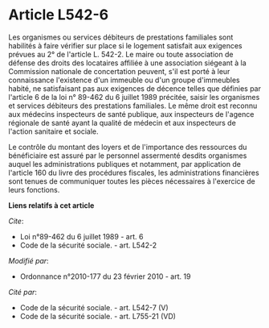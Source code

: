 # Article L542-6

Les organismes ou services débiteurs de prestations familiales sont habilités à faire vérifier sur place si le logement
satisfait aux exigences prévues au 2° de l'article L. 542-2. Le maire ou toute association de défense des droits des
locataires affiliée à une association siégeant à la Commission nationale de concertation peuvent, s'il est porté à leur
connaissance l'existence d'un immeuble ou d'un groupe d'immeubles habité, ne satisfaisant pas aux exigences de décence telles
que définies par l'article 6 de la loi n° 89-462 du 6 juillet 1989 précitée, saisir les organismes et services débiteurs des
prestations familiales. Le même droit est reconnu aux médecins inspecteurs de santé publique, aux inspecteurs de l'agence
régionale de santé ayant la qualité de médecin et aux inspecteurs de l'action sanitaire et sociale. 

Le contrôle du montant des loyers et de l'importance des ressources du bénéficiaire est assuré par le personnel assermenté
desdits organismes auquel les administrations publiques et notamment, par application de l'article 160 du livre des
procédures fiscales, les administrations financières sont tenues de communiquer toutes les pièces nécessaires à l'exercice de
leurs fonctions.

**Liens relatifs à cet article**

_Cite_:

  - Loi n°89-462 du 6 juillet 1989 - art. 6
  - Code de la sécurité sociale. - art. L542-2

_Modifié par_:

  - Ordonnance n°2010-177 du 23 février 2010 - art. 19

_Cité par_:

  - Code de la sécurité sociale. - art. L542-7 (V)
  - Code de la sécurité sociale. - art. L755-21 (VD)
